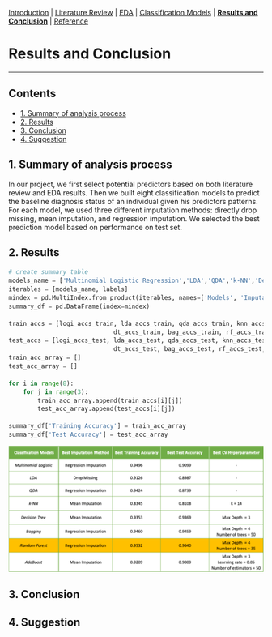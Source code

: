 [Introduction](https://mal5482.github.io/ADNI-Alzheimer-Project/index)   |   [Literature Review](https://mal5482.github.io/ADNI-Alzheimer-Project/Review)   |   [EDA](https://mal5482.github.io/ADNI-Alzheimer-Project/EDA)   |   [Classification Models](https://mal5482.github.io/ADNI-Alzheimer-Project/Models)   |   [**Results and Conclusion**](https://mal5482.github.io/ADNI-Alzheimer-Project/Summary)   |   [Reference](https://mal5482.github.io/ADNI-Alzheimer-Project/Reference)

# Results and Conclusion
---
## Contents
* [1. Summary of analysis process](#summary)<br>
* [2. Results](#results)<br>
* [3. Conclusion](#conclusion)<br> 
* [4. Suggestion](#suggestion)<br> 

## <a name="summary"></a> 1. Summary of analysis process
In our project, we first select potential predictors based on both literature review and EDA results. Then we built eight classification models to predict the baseline diagnosis status of an individual given his predictors patterns. For each model, we used three different imputation methods: directly drop missing, mean imputation, and regression imputation. We selected the best prediction model based on performance on test set.<p>

## <a name="results"></a> 2. Results

```py
# create summary table
models_name = ['Multinomial Logistic Regression','LDA','QDA','k-NN','Decision Tree','Bagging','Random Forest','AdaBoost']
iterables = [models_name, labels]
mindex = pd.MultiIndex.from_product(iterables, names=['Models', 'Imputation Method'])
summary_df = pd.DataFrame(index=mindex)

train_accs = [logi_accs_train, lda_accs_train, qda_accs_train, knn_accs_train, 
                             dt_accs_train, bag_accs_train, rf_accs_train, ada_accs_train]
test_accs = [logi_accs_test, lda_accs_test, qda_accs_test, knn_accs_test, 
                             dt_accs_test, bag_accs_test, rf_accs_test, ada_accs_test]
train_acc_array = []
test_acc_array = []

for i in range(8):
    for j in range(3):
        train_acc_array.append(train_accs[i][j])
        test_acc_array.append(test_accs[i][j])

summary_df['Training Accuracy'] = train_acc_array
summary_df['Test Accuracy'] = test_acc_array

```
![summary table](/images/stable.png)


## <a name="conclusion"></a> 3. Conclusion

## <a name="suggestion"></a> 4. Suggestion
